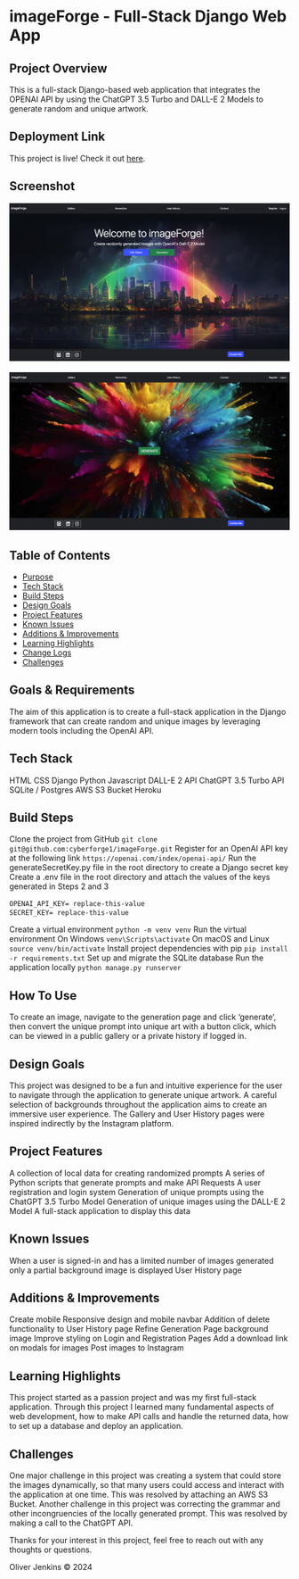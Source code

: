 # imageForge - Full-Stack Django Web App


## Project Overview
This is a full-stack Django-based web application that integrates the OPENAI API by using the ChatGPT 3.5 Turbo and DALL-E 2 Models to generate random and unique artwork.




## Deployment Link
This project is live! Check it out [here](https://imageforgelive-e87a9f628780.herokuapp.com/).


## Screenshot
![imageForge Homepage](static/backgrounds/project-screenshot.png)
<br />
<br />
![imageForge Generation](static/backgrounds/project-screenshot-2.png)


## Table of Contents
- [Purpose](#purpose)
- [Tech Stack](#tech-stack)
- [Build Steps](#build-steps)
- [Design Goals](#design-goals)
- [Project Features](#project-features)
- [Known Issues](#known-issues)
- [Additions & Improvements](#additions)
- [Learning Highlights](#learning-highlights)
- [Change Logs](#change-logs)
- [Challenges](#challenges)


## Goals & Requirements
The aim of this application is to create a full-stack application in the Django framework that can create random and unique images by leveraging modern tools including the OpenAI API.


## Tech Stack
HTML
CSS
Django 
Python
Javascript
DALL-E 2 API
ChatGPT 3.5 Turbo API
SQLite / Postgres
AWS S3 Bucket
Heroku


## Build Steps 
Clone the project from GitHub
`git clone git@github.com:cyberforge1/imageForge.git`
Register for an OpenAI API key at the following link 
`https://openai.com/index/openai-api/`
Run the generateSecretKey.py file in the root directory to create a Django secret key
Create a .env file in the root directory and attach the values of the keys generated in Steps 2 and 3
```plaintext
OPENAI_API_KEY= replace-this-value
SECRET_KEY= replace-this-value
```
Create a virtual environment
`python -m venv venv`
Run the virtual environment
On Windows
` venv\Scripts\activate `
On macOS and Linux
`source venv/bin/activate`
Install project dependencies with pip
`pip install -r requirements.txt`
Set up and migrate the SQLite database
Run the application locally
`python manage.py runserver`


## How To Use  
To create an image, navigate to the generation page and click ‘generate’, then convert the unique prompt into unique art with a button click, which can be viewed in a public gallery or a private history if logged in.


## Design Goals
This project was designed to be a fun and intuitive experience for the user to navigate through the application to generate unique artwork. A careful selection of backgrounds throughout the application aims to create an immersive user experience. The Gallery and User History pages were inspired indirectly by the Instagram platform. 


## Project Features
A collection of local data for creating randomized prompts
A series of Python scripts that generate prompts and make API Requests
A user registration and login system
Generation of unique prompts using the ChatGPT 3.5 Turbo Model
Generation of unique images using the DALL-E 2 Model
A full-stack application to display this data


## Known Issues
When a user is signed-in and has a limited number of images generated only a partial background image is displayed User History page


## Additions & Improvements
Create mobile Responsive design and mobile navbar
Addition of delete functionality to User History page
Refine Generation Page background image
Improve styling on Login and Registration Pages
Add a download link on modals for images 
Post images to Instagram


## Learning Highlights
This project started as a passion project and was my first full-stack application. Through this project I learned many fundamental aspects of web development, how to make API calls and handle the returned data, how to set up a database and deploy an application.  


## Challenges
One major challenge in this project was creating a system that could store the images dynamically, so that many users could access and interact with the application at one time. This was resolved by attaching an AWS S3 Bucket.
Another challenge in this project was correcting the grammar and other incongruencies of the locally generated prompt. This was resolved by making a call to the ChatGPT API.


Thanks for your interest in this project, feel free to reach out with any thoughts or questions.


Oliver Jenkins © 2024
